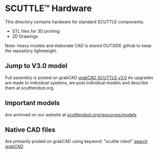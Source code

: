 # SCUTTLE™ Hardware
This directory contains hardware for standard SCUTTLE components.
* STL files for 3D printing
* 2D Drawings

Note: heavy models and elaborate CAD is stored OUTSIDE github to keep the repository lightweight.

## Jump to V3.0 model
Full assembly is posted on grabCAD
[grabCAD SCUTTLE v3.0](https://grabcad.com/library/scuttle-robot-v3-0-1)
As upgrades are made to individual systems, we post individual models and describe them at scuttlerobot.org.

## Important models
Are archived on our website at
[scuttlerobot.org/resources/models](https://https://www.scuttlerobot.org/resources/models/)

## Native CAD files
Are primarily posted on grabCAD using keyword: "scuttle robot"
[search grabCAD](https://grabcad.com/library?page=2&time=all_time&sort=recent&query=scuttle%20robot)
